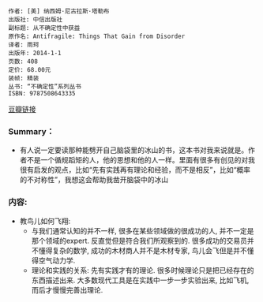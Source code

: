 
    作者: [美] 纳西姆·尼古拉斯·塔勒布 
    出版社: 中信出版社 
    副标题: 从不确定性中获益
    原作名: Antifragile: Things That Gain from Disorder
    译者: 雨珂 
    出版年: 2014-1-1
    页数: 408
    定价: 68.00元
    装帧: 精装
    丛书: “不确定性”系列丛书
    ISBN: 9787508643335
    
[豆瓣链接](https://book.douban.com/subject/25782902/)

### Summary：
* 有人说一定要读那种能劈开自己脑袋里的冰山的书，这本书对我来说就是。作者不是一个循规蹈矩的人，他的思想和他的人一样。里面有很多有创见的对我很有启发的观点，比如“先有实践再有理论和经验，而不是相反”，比如“概率的不对称性”，我想这会帮助我凿开脑袋中的冰山


### 内容:

* 教鸟儿如何飞翔: 
  * 与我们通常认知的并不一样, 很多在某些领域做的很成功的人, 并不一定是那个领域的expert. 反直觉但是符合我们所观察到的. 很多成功的交易员并不懂得复杂的数学, 成功的木材商人并不是木材专家, 鸟儿会飞但是并不懂得空气动力学.
  * 理论和实践的关系: 先有实践才有的理论. 很多时候理论只是把已经存在的东西描述出来. 大多数现代工具是在实践中一步一步实验出来, 比如飞机, 而后才慢慢完善出理论.

